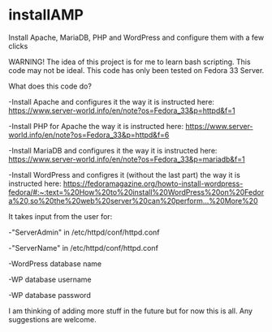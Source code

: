 # installAMP
Install Apache, MariaDB, PHP and WordPress and configure them with a few clicks

WARNING!
The idea of this project is for me to learn bash scripting.
This code may not be ideal.
This code has only been tested on Fedora 33 Server.

What does this code do?

-Install Apache and configures it the way it is instructed here:
https://www.server-world.info/en/note?os=Fedora_33&p=httpd&f=1

-Install PHP for Apache the way it is instructed here:
https://www.server-world.info/en/note?os=Fedora_33&p=httpd&f=6

-Install MariaDB and configures it the way it is instructed here:
https://www.server-world.info/en/note?os=Fedora_33&p=mariadb&f=1

-Install WordPress and configres it (without the last part) the way it is instructed here:
https://fedoramagazine.org/howto-install-wordpress-fedora/#:~:text=%20How%20to%20install%20WordPress%20on%20Fedora%20,so%20the%20web%20server%20can%20perform...%20More%20

It takes input from the user for:

-"ServerAdmin" in /etc/httpd/conf/httpd.conf

-"ServerName" in /etc/httpd/conf/httpd.conf

-WordPress database name

-WP database username

-WP database password

I am thinking of adding more stuff in the future but for now this is all.
Any suggestions are welcome.

